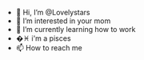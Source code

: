 - 👋 Hi, I’m @Lovelystars
- 👀 I’m interested in your mom
- 🌱 I’m currently learning how to work
- �♓ i'm a pisces 
- 📫 How to reach me 

<!---
Lovelystars/Lovelystars is a ✨ special ✨ repository because its `README.md` (this file) appears on your GitHub profile.
You can click the Preview link to take a look at your changes.
--->
